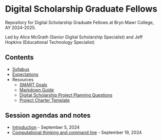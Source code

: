 # Digital Scholarship Graduate Fellows

Repository for Digital Scholarship Graduate Fellows at Bryn Mawr College, AY 2024-2025.

Led by Alice McGrath (Senior Digital Scholarship Specialist) and Jeff Hopkins (Educational Technology Specialist)

## Contents

- [Syllabus](syllabus.md)
- [Expectations](expectations.md)
- Resources
  - [SMART Goals](resources/smart-goals.md)
  - [Markdown Guide](resources/markdown-guide.md)
  - [Digital Scholarship Project Planning Questions](resources/ds-project-planning.md)
  - [Project Charter Template](resources/project-charter-template-ds.md)

## Session agendas and notes

- [Introduction](sessions/01-introduction.md) - September 5, 2024
- [Computational thinking and command line](sessions/02-computation.md) - September 19, 2024
